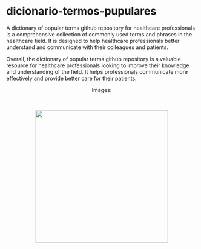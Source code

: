 # dicionario-termos-pupulares
A dictionary of popular terms github repository for healthcare professionals is a comprehensive collection of commonly used terms and phrases in the healthcare field. It is designed to help healthcare professionals better understand and communicate with their colleagues and patients.

Overall, the dictionary of popular terms github repository is a valuable resource for healthcare professionals looking to improve their knowledge and understanding of the field. It helps professionals communicate more effectively and provide better care for their patients.

<p align="center">Images:</p></br>
<p align="center">
  <img src="screen-recording.gif" width="350" style="display: block; margin: 0 auto"> </br>
</p>
